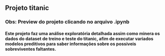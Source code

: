 ## Projeto titanic
### Obs: Preview do projeto clicando no arquivo .ipynb

#### Este projeto faz uma análise exploratória **detalhada** assim como minera os dados do dataset de treino e teste do titanic, afim de executar variados modelos preditivos para saber informações sobre os possiveis sobreviventes faltantes.
